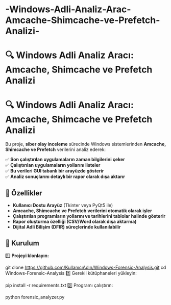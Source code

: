 # -Windows-Adli-Analiz-Arac-Amcache-Shimcache-ve-Prefetch-Analizi-
# 🔍 Windows Adli Analiz Aracı: Amcache, Shimcache ve Prefetch Analizi 
# 🔍 Windows Adli Analiz Aracı: Amcache, Shimcache ve Prefetch Analizi  

Bu proje, **siber olay inceleme** sürecinde Windows sistemlerinden **Amcache, Shimcache ve Prefetch** verilerini analiz ederek:  

✅ **Son çalıştırılan uygulamaların zaman bilgilerini çeker**  
✅ **Çalıştırılan uygulamaların yollarını listeler**  
✅ **Bu verileri GUI tabanlı bir arayüzde gösterir**  
✅ **Analiz sonuçlarını detaylı bir rapor olarak dışa aktarır**  

## 🚀 **Özellikler**  
- **Kullanıcı Dostu Arayüz** (Tkinter veya PyQt5 ile)  
- **Amcache, Shimcache ve Prefetch verilerini otomatik olarak işler**  
- **Çalıştırılan programların yollarını ve tarihlerini tablolar halinde gösterir**  
- **Rapor oluşturma özelliği (CSV/Word olarak dışa aktarma)**  
- **Dijital Adli Bilişim (DFIR) süreçlerinde kullanılabilir**  

## 🔧 **Kurulum**  
1️⃣ **Projeyi klonlayın:**  
  
   git clone https://github.com/KullanıcıAdın/Windows-Forensic-Analysis.git
   cd Windows-Forensic-Analysis
2️⃣ Gerekli kütüphaneleri yükleyin:


pip install -r requirements.txt
3️⃣ Programı çalıştırın:


python forensic_analyzer.py
